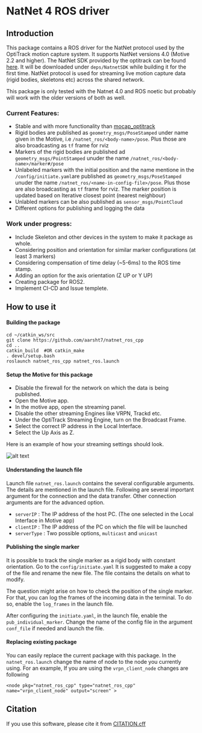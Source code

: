 # NatNet 4 ROS driver



## Introduction
This package contains a ROS driver for the NatNet protocol used by the OptiTrack motion capture system. It supports NatNet versions 4.0 (Motive 2.2 and higher). The NatNet SDK provided by the optitrack can be found [here](https://optitrack.com/support/downloads/developer-tools.html#natnet-sdk). It will be downloaded under `deps/NatnetSDK` while building it for the first time. NatNet protocol is used for streaming live motion capture data (rigid bodies, skeletons etc) across the shared network. 

This package is only tested with the Natnet 4.0 and ROS noetic but probably will work with the older versions of both as well. 

### Current Features:
  
 - Stable and with more functionality than [mocap_optitrack](https://github.com/ros-drivers/mocap_optitrack)
 - Rigid bodies are published as `geometry_msgs/PoseStamped` under name given in the Motive, i.e `/natnet_ros/<body-name>/pose`. Plus those are also broadcasting as `tf` frame for rviz
 - Markers of the rigid bodies are published ad `geometry_msgs/PointStamped` unuder the name `/natnet_ros/<body-name>/marker#/pose`
 - Unlabeled markers with the initial position and the name mentione in the `/config/initiate.yaml`are published as `geometry_msgs/PoseStamped` unuder the name `/natnet_ros/<name-in-config-file>/pose`. Plus those are also broadcasting as `tf` frame for rviz. The marker position is updated based on Iterative closest point (nearest neighbour)
 - Unlabled markers can be also published as `sensor_msgs/PointCloud`
 - Different options for publishing and logging the data


### Work under progress: 

 - Include Skeleton and other devices in the system to make it package as whole.
 - Considering position and orientation for similar marker configurations (at least 3 markers)
 - Considering compensation of time delay (~5-6ms) to the ROS time stamp.
 - Adding an option for the axis orientation (Z UP or Y UP)
 - Creating package for ROS2.
 - Implement CI-CD and Issue templete.

## How to use it

#### Building the package
```
cd ~/catkin_ws/src
git clone https://github.com/aarsht7/natnet_ros_cpp
cd ..
catkin_build  #OR catkin_make
. devel/setup.bash
roslaunch natnet_ros_cpp natnet_ros.launch
```

#### Setup the Motive for this package
- Disable the firewall for the network on which the data is being published.
- Open the Motive app. 
- In the motive app, open the streaming panel.
- Disable the other streaming Engines like VRPN, Trackd etc.
- Under the OptiTrack Streaming Engine, turn on the Broadcast Frame.
- Select the correct IP address in the Local Interface.
- Select the Up Axis as Z.

Here is an example of how your streaming settings should look.

![alt text](https://github.com/L2S-lab/natnet_ros_cpp/blob/noeitc/img/streaming.png)

#### Understanding the launch file
Launch file `natnet_ros.launch` contains the several configurable arguments. The details are mentioned in the launch file. Following are several important argument for the connection and the data transfer. Other connection arguments are for the advanced option.

- `serverIP` : The IP address of the host PC. (The one selected in the Local Interface in Motive app)
- `clientIP` : The IP address of the PC on which the file will be launched
- `serverType` : Two possible options, `multicast` and `unicast`

#### Publishing the single marker 
It is possible to track the single marker as a rigid body with constant orientation. Go to the `config/initiate.yaml` It is suggested to make a copy of the file and rename the new file.
The file contains the details on what to modify. 

The question might arise on how to check the position of the single marker. For that, you can log the frames of the incoming data in the terminal. To do so, enable the `log_frames` in the launch file.

After configuring the `initiate.yaml`, in the launch file, enable the `pub_individual_marker`. Change the name of the config file in the argument `conf_file` if needed and launch the file.

#### Replacing existing package
You can easily replace the current package with this package. In the `natnet_ros.launch` change the name of node to the node you currently using. For an example, 
If you are using the `vrpn_client_node`
changes are following

```
<node pkg="natnet_ros_cpp" type="natnet_ros_cpp" name="vrpn_client_node" output="screen" >   
```

## Citation
If you use this software, please cite it from [CITATION.cff](https://github.com/L2S-lab/natnet_ros_cpp/blob/noeitc/CITATION.cff)

